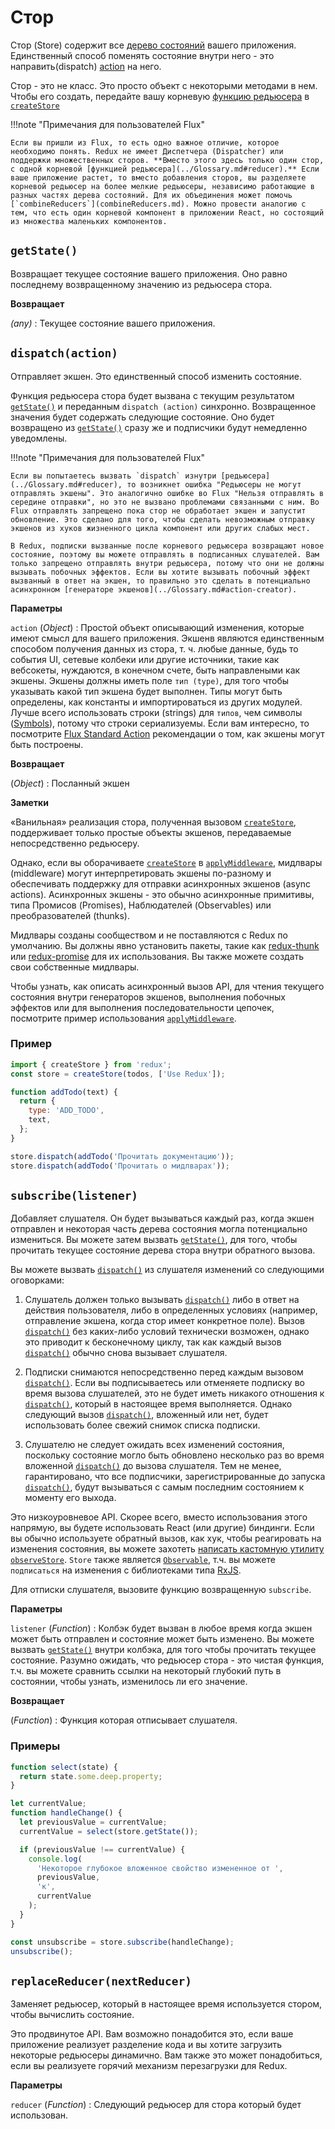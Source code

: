 # Стор

Стор (Store) содержит все [дерево состояний](../Glossary.md#state) вашего приложения. Единственный способ поменять состояние внутри него - это направить(dispatch) [action](../Glossary.md#action) на него.

Стор - это не класс. Это просто объект с некоторыми методами в нем. Чтобы его создать, передайте вашу корневую [функцию редьюсера](../Glossary.md#reducer) в [`createStore`](createStore.md)

!!!note "Примечания для пользователей Flux"

    Если вы пришли из Flux, то есть одно важное отличие, которое необходимо понять. Redux не имеет Диспетчера (Dispatcher) или поддержки множественных сторов. **Вместо этого здесь только один стор, с одной корневой [функцией редьюсера](../Glossary.md#reducer).** Если ваше приложение растет, то вместо добавления сторов, вы разделяете корневой редьюсер на более мелкие редьюсеры, независимо работающие в разных частях дерева состояний. Для их объединения может помочь [`combineReducers`](combineReducers.md). Можно провести аналогию с тем, что есть один корневой компонент в приложении React, но состоящий из множества маленьких компонентов.

## `getState()`

Возвращает текущее состояние вашего приложения. Оно равно последнему возвращенному значению из редьюсера стора.

**Возвращает**

_(any)_
: Текущее состояние вашего приложения.

## `dispatch(action)`

Отправляет экшен. Это единственный способ изменить состояние.

Функция редьюсера стора будет вызвана с текущим результатом [`getState()`](#getState) и переданным `dispatch (action)` синхронно. Возвращенное значения будет содержать следующие состояние. Оно будет возвращено из [`getState()`](#getState) сразу же и подписчики будут немедленно уведомлены.

!!!note "Примечания для пользователей Flux"

    Если вы попытаетесь вызвать `dispatch` изнутри [редьюсера](../Glossary.md#reducer), то возникнет ошибка "Редьюсеры не могут отправлять экшены". Это аналогично ошибке во Flux "Нельзя отправлять в середине отправки", но это не вызвано проблемами связанными с ним. Во Flux отправлять запрещено пока стор не обработает экшен и запустит обновление. Это сделано для того, чтобы сделать невозможным отправку экшенов из хуков жизненного цикла компонент или других слабых мест.

    В Redux, подписки вызванные после корневого редьюсера возвращают новое состояние, поэтому вы можете отправлять в подписанных слушателей. Вам только запрещено отправлять внутри редьюсера, потому что они не должны вызывать побочных эффектов. Если вы хотите вызывать побочный эффект вызванный в ответ на экшен, то правильно это сделать в потенциально асинхронном [генераторе экшенов](../Glossary.md#action-creator).

**Параметры**

`action` (_Object_)
: Простой объект описывающий изменения, которые имеют смысл для вашего приложения. Экшенв являются единственным способом получения данных из стора, т. ч. любые данные, будь то события UI, сетевые колбеки или другие источники, такие как вебсокеты, нуждаются, в конечном счете, быть направлеными как экшены. Экшены должны иметь поле `тип (type)`, для того чтобы указывать какой тип экшена будет выполнен. Типы могут быть определены, как константы и импортироваться из других модулей. Лучше всего использовать строки (strings) для `типов`, чем символы ([Symbols](https://developer.mozilla.org/en/docs/Web/JavaScript/Reference/Global_Objects/Symbol)), потому что строки сериализуемы. Если вам интересно, то посмотрите [Flux Standard Action](https://github.com/acdlite/flux-standard-action) рекомендации о том, как экшены могут быть построены.

**Возвращает**

(_Object_)
: Посланный экшен

**Заметки**

«Ванильная» реализация стора, полученная вызовом [`createStore`](createStore.md), поддерживает только простые объекты экшенов, передаваемые непосредственно редьюсеру.

Однако, если вы оборачиваете [`createStore`](createStore.md) в [`applyMiddleware`](applyMiddleware.md), мидлвары (middleware) могут интерпретировать экшены по-разному и обеспечивать поддержку для отправки асинхронных экшенов (async actions). Асинхронных экшены - это обычно асинхронные примитивы, типа Промисов (Promises), Наблюдателей (Observables) или преобразователей (thunks).

Mидлвары созданы сообществом и не поставляются с Redux по умолчанию. Вы должны явно установить пакеты, такие как [redux-thunk](https://github.com/gaearon/redux-thunk) или [redux-promise](https://github.com/acdlite/redux-promise) для их использования. Вы также можете создать свои собственные мидлвары.

Чтобы узнать, как описать асинхронный вызов API, для чтения текущего состояния внутри генераторов экшенов, выполнения побочных эффектов или для выполнения последовательности цепочек, посмотрите пример использования [`applyMiddleware`](applyMiddleware.md).

### Пример

```js
import { createStore } from 'redux';
const store = createStore(todos, ['Use Redux']);

function addTodo(text) {
  return {
    type: 'ADD_TODO',
    text,
  };
}

store.dispatch(addTodo('Прочитать документацию'));
store.dispatch(addTodo('Прочитать о мидлварах'));
```

## `subscribe(listener)`

Добавляет слушателя. Он будет вызываться каждый раз, когда экшен отправлен и некоторая часть дерева состояния могла потенциально измениться. Вы можете затем вызвать [`getState()`](#getState), для того, чтобы прочитать текущее состояние дерева стора внутри обратного вызова.

Вы можете вызвать [`dispatch()`](#dispatch) из слушателя изменений со следующими оговорками:

1. Слушатель должен только вызывать [`dispatch()`](#dispatch) либо в ответ на действия пользователя, либо в определенных условиях (например, отправление экшена, когда стор имеет конкретное поле). Вызов [`dispatch()`](#dispatch) без каких-либо условий технически возможен, однако это приводит к бесконечному циклу, так как каждый вызов [`dispatch()`](#dispatch) обычно снова вызывает слушателя.

2. Подписки снимаются непосредственно перед каждым вызовом [`dispatch()`](#dispatch). Если вы подписываетесь или отменяете подписку во время вызова слушателей, это не будет иметь никакого отношения к [`dispatch()`](#dispatch), который в настоящее время выполняется. Однако следующий вызов [`dispatch()`](#dispatch), вложенный или нет, будет использовать более свежий снимок списка подписки.

3. Слушателю не следует ожидать всех изменений состояния, поскольку состояние могло быть обновлено несколько раз во время вложенной [`dispatch()`](#dispatch) до вызова слушателя. Тем не менее, гарантировано, что все подписчики, зарегистрированные до запуска [`dispatch()`](#dispatch), будут вызываться с самым последним состоянием к моменту его выхода.

Это низкоуровневое API. Скорее всего, вместо использования этого напрямую, вы будете использовать React (или другие) биндинги. Если вы обычно используете обратный вызов, как хук, чтобы реагировать на изменения состояния, вы можете захотеть [написать кастомную утилиту `observeStore`](https://github.com/reactjs/redux/issues/303#issuecomment-125184409). `Store` также является [`Observable`](https://github.com/zenparsing/es-observable), т.ч. вы можете `подписаться` на изменения с библиотеками типа [RxJS](https://github.com/ReactiveX/RxJS).

Для отписки слушателя, вызовите функцию возвращенную `subscribe`.

**Параметры**

`listener` (_Function_)
: Колбэк будет вызван в любое время когда экшен может быть отправлен и состояние может быть изменено. Вы можете вызвать [`getState()`](#getState) внутри колбэка, для того чтобы прочитать текущее состояние. Разумно ожидать, что редьюсер стора - это чистая функция, т.ч. вы можете сравнить ссылки на некоторый глубокий путь в состоянии, чтобы узнать, изменилось ли его значение.

**Возвращает**

(_Function_)
: Функция которая отписывает слушателя.

### Примеры

```js
function select(state) {
  return state.some.deep.property;
}

let currentValue;
function handleChange() {
  let previousValue = currentValue;
  currentValue = select(store.getState());

  if (previousValue !== currentValue) {
    console.log(
      'Некоторое глубокое вложенное свойство измененное от ',
      previousValue,
      'к',
      currentValue
    );
  }
}

const unsubscribe = store.subscribe(handleChange);
unsubscribe();
```

## `replaceReducer(nextReducer)`

Заменяет редьюсер, который в настоящее время используется стором, чтобы вычислить состояние.

Это продвинутое API. Вам возможно понадобится это, если ваше приложение реализует разделение кода и вы хотите загрузить некоторые редьюсеры динамично. Вам также это может понадобиться, если вы реализуете горячий механизм перезагрузки для Redux.

**Параметры**

`reducer` (_Function_)
: Следующий редьюсер для стора который будет использован.
